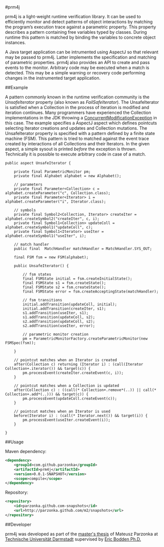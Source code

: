 #prm4j

prm4j is a light-weight runtime verification library. It can be used to efficiently monitor and detect patterns of object interactions by matching the program’s execution trace against a parametric property. This property describes a pattern containing free variables typed by classes. During runtime this pattern is matched by binding the variables to concrete object instances.

A Java target application can be intrumented using AspectJ so that relevant may be passed to prm4j. Latter implements the specification and matching of parametric properties. prm4j also provides an API to create and pass events to the monitor.  Arbitrary code may be executed when a match is detected. This may be a simple warning or recovery code performing changes in the instrumented target application.

##Example

A pattern commonly known in the runtime verification community is the *UnsafeIterator* property (also known as *FailSafeIterator*). The UnsafeIterator is satisfied when a Collection in the process of iteration is modified and iteration continues. Many programmers have experienced the Collection implementations in the JDK throwing a [ConcurrentModificationException][1] in this case. The example specifies a AspectJ aspect which defines pointcuts selecting Iterator creations and updates and Collection mutations. The UnsafeIterator property is specified with a pattern defined by a finite state machine (FSM). This pattern is tried to matched against the event trace created by interactions of all Collections and their Iterators. In the given aspect, a simple sysout is printed *before* the exception is thrown. Technically it is possible to execute arbitrary code in case of a match.

```aspectj
public aspect UnsafeIterator {
    
    private final ParametricMonitor pm;
    private final Alphabet alphabet = new Alphabet();

    // parameters
    private final Parameter<Collection> c = alphabet.createParameter("c", Collection.class);
    private final Parameter<Iterator> i = alphabet.createParameter("i", Iterator.class);

    // symbols
    private final Symbol2<Collection, Iterator> createIter = alphabet.createSymbol2("createIter", c, i);
    private final Symbol1<Collection> updateColl = alphabet.createSymbol1("updateColl", c);
    private final Symbol1<Iterator> useIter = alphabet.createSymbol1("useIter", i);

    // match handler
    public final  MatchHandler matchHandler = MatchHandler.SYS_OUT;
    
    final FSM fsm = new FSM(alphabet);

    public UnsafeIterator() {
	
		// fsm states
		final FSMState initial = fsm.createInitialState();
		final FSMState s1 = fsm.createState();
		final FSMState s2 = fsm.createState();
		final FSMState error = fsm.createAcceptingState(matchHandler);
    	
		// fsm transitions
		initial.addTransition(updateColl, initial);
		initial.addTransition(createIter, s1);
		s1.addTransition(useIter, s1);
		s1.addTransition(updateColl, s2);
		s2.addTransition(updateColl, s2);
		s2.addTransition(useIter, error);
    	
		// parametric monitor creation
		pm = ParametricMonitorFactory.createParametricMonitor(new FSMSpec(fsm));
	
    }

	// pointcut matches when an Iterator is created
    after(Collection c) returning (Iterator i) : (call(Iterator Collection+.iterator()) && target(c)) {
		pm.processEvent(createIter.createEvent(c, i));
    }

	// pointcut matches when a Collection is updated
    after(Collection c) : ((call(* Collection+.remove*(..)) || call(* Collection+.add*(..))) && target(c)) {
		pm.processEvent(updateColl.createEvent(c));
    }

	// pointcut matches when an Iterator is used
    before(Iterator i) : (call(* Iterator.next()) && target(i)) {
		pm.processEvent(useIter.createEvent(i));
    }

}
```

##Usage

Maven dependency:

```xml
<dependency>
    <groupId>com.github.parzonka</groupId>
    <artifactId>prm4j</artifactId>
    <version>0.0.1-SNAPSHOT</version>
    <scope>compile</scope>
</dependency>
```

Repository:

```xml
<repository>
    <id>parzonka.github.com-snapshots</id>
    <url>http://parzonka.github.com/m2/snapshots</url>
</repository>
```

##Developer

prm4j was developed as part of the [master's thesis][2] of Mateusz Parzonka at [Technische Universität Darmstadt][3] supervised by [Eric Bodden Ph.D.][4]


  [1]: http://docs.oracle.com/javase/6/docs/api/java/util/ConcurrentModificationException.html
  [2]: https://dl.dropboxusercontent.com/u/294765/TUD/msc-thesis.pdf
  [3]: http://www.ec-spride.tu-darmstadt.de/csf/sse/index.en.jsp
  [4]: http://www.bodden.de/
